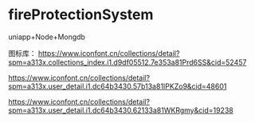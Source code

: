 # fireProtectionSystem
uniapp+Node+Mongdb

图标库：
https://www.iconfont.cn/collections/detail?spm=a313x.collections_index.i1.d9df05512.7e353a81Prd6SS&cid=52457

https://www.iconfont.cn/collections/detail?spm=a313x.user_detail.i1.dc64b3430.57b13a81IPKZo9&cid=48601

https://www.iconfont.cn/collections/detail?spm=a313x.user_detail.i1.dc64b3430.62133a81WKRgmy&cid=19238